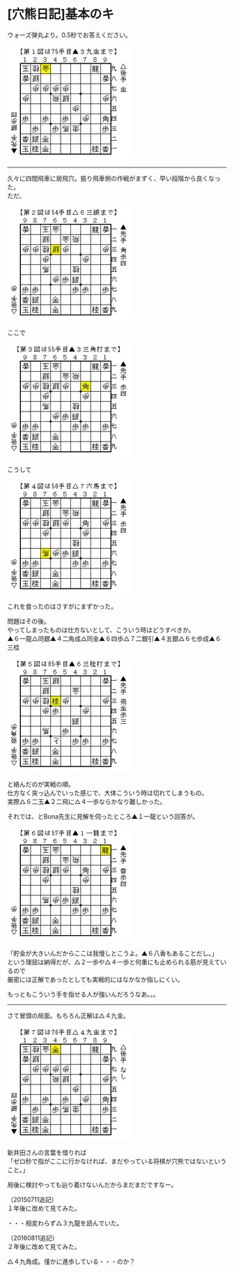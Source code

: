 # [穴熊日記]基本のキ  

ウォーズ弾丸より。0.5秒でお答えください。  

![](images/20140617135727.png)  

----------  

久々に四間飛車に居飛穴。振り飛車側の作戦がまずく、早い段階から良くなった。  
ただ、  

![](images/20140617135728.png)  

ここで  

![](images/20140617135729.png)  

こうして  

![](images/20140617135730.png)  

これを食ったのはさすがにまずかった。  

問題はその後。  
やってしまったものは仕方ないとして、こういう時はどうすべきか。  
▲６一龍△同銀▲４二角成△同金▲６四歩△７二銀引▲４五銀△６七歩成▲６三桂  

![](images/20140617135731.png)  

と絡んだのが実戦の順。  
仕方なく突っ込んでいった感じで、大体こういう時は切れてしまうもの。  
実際△６二玉▲２二飛に△４一歩ならかなり難しかった。  

それでは、とBona先生に見解を伺ったところ▲１一龍という回答が。  

![](images/20140621010005.png)  

「貯金が大きいんだからここは我慢しとこうよ。▲６八香もあることだし。」  
という理屈は納得だが、△２一歩や△４一歩と何重にも止められる筋が見えているので  
厳密には正解であったとしても実戦的にはなかなか指しにくい。  

もっともこういう手を指せる人が強いんだろうなあ。。。  

----------  

さて冒頭の局面。もちろん正解は△４九金。  

![](images/20140621010121.png)  

新井田さんの言葉を借りれば  
「ゼロ秒で指がここに行かなければ、まだやっている将棋が穴熊ではないということ。」  

局後に検討やっても辿り着けないんだからまだまだですなー。  

（20150711追記）  
１年後に改めて見てみた。  

・・・相変わらず△３九龍を読んでいた。  

（20160811追記）  
２年後に改めて見てみた。  

△４九角成。僅かに進歩している・・・のか？  
